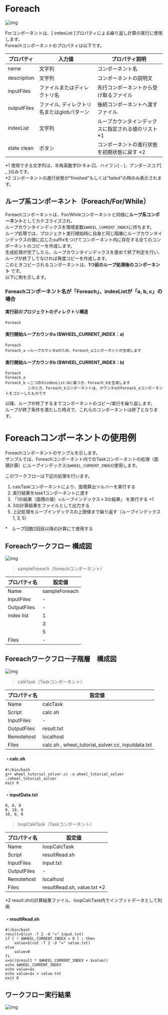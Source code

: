 # Foreach

![img](./img/foreach/foreach.png "foreach")  

Forコンポーネントは、[ indexList ]プロパティによる繰り返し計算の実行に使用します。  
Foreachコンポーネントのプロパティは以下です。

| プロパティ | 入力値 | プロパティ説明 |
|----|----|----|
| name | 文字列 |  コンポーネント名 |
| description | 文字列 | コンポーネントの説明文 |
| inputFiles | ファイルまたはディレクトリ名 | 先行コンポーネントから受け取るファイル |
| outputFiles | ファイル, ディレクトリ名またはglobパターン | 後続コンポーネントへ渡すファイル |
| indexList | 文字列 | ループカウンタインデックスに指定される値のリスト *1|
| state clean | ボタン | コンポーネントの進行状態を初期状態に戻す *2 |

*1 使用できる文字列は、半角英数字[0-9 a-Z]、ハイフン[ - ]、アンダースコア[ _ ]のみです。  
*2 コンポーネントの進行状態が"finished"もしくは"failed"の時のみ表示されます。

## ループ系コンポーネント（Foreach/For/While）

Foreachコンポーネントは、For/Whileコンポーネントと同様に**ループ系コンポーネント**としてカテゴライズされ、  
ループカウンタインデックスを環境変数`$WHEEL_CURRENT_INDEX`に持ちます。  
ループ処理では、プロジェクト実行開始時に自身と同じ階層にループカウンタインデックスの値に応じたsuffixをつけてコンポーネント内に存在する全てのコンポーネントのコピーを作成します。  
生成処理が完了したら、ループカウンタインデックスを進めて終了判定を行い、ループが終了してなければ再度コピーを作成します。  
このときコピーされるコンポーネントは、**1つ前のループ処理後のコンポーネント** です。  
以下に例を示します。

### Foreachコンポーネント名が「Foreach」、indexListが「a, b, c」の場合

#### 実行前のプロジェクトのディレクトリ構造

```
Foreach
```

#### 実行開始ループカウンタa ($WHEEL_CURRENT_INDEX：a)

```
Foreach
Foreach_a ←ループカウンタaのため、Foreach_aコンポーネントが生成します
```

#### 実行開始ループカウンタb ($WHEEL_CURRENT_INDEX：b)

```
Foreach
Foreach_a
Foreach_b ←二つ目のindexList:bに基づき、Foreach_bを生成します  
　　　　　　このとき、Foreach_bコンポーネントは、カウンタaのForeach_aコンポーネントをコピーしたものです
```

以降、ループが終了するまでコンポーネントのコピー/実行を繰り返します。  
ループが終了条件を満たした時点で、これらのコンポーネントは終了となります。  

# Foreachコンポーネントの使用例  

Foreachコンポーネントのサンプルを示します。  
サンプルでは、Foreachコンポーネント内でのTaskコンポーネントの処理（面積計算）にループインデックス(`$WHEEL_CURRENT_INDEX`)使用します。  

このワークフローは下記の処理を行います。

1. calcTaskコンポーネントにより、面積算出ソルバーを実行する
1. 実行結果をtask1コンポーネントに渡す
1. 「1の結果（面積の値）×ループインデックス＋3の結果」 を実行する *1
1. 3の計算結果をファイルとして出力する
1. 上記処理をループインデックスの上限値まで繰り返す（ループインデックス1, 3, 5）

*　ループ回数2回目以降の計算にて使用する

## Foreachワークフロー 構成図

![img](./img/foreach/Foreach_workflow.png "Foreach_workflow")  

> sampleForeach（foreachコンポーネント）

| プロパティ名 | 設定値 |
| ---- | ---- |
| Name | sampleForeach |
| InputFiles | - |
| OutputFiles | - |
| index list | 1 |
|  | 3 |
|  | 5 |
| Files | - |

## Foreachワークフロー子階層　構成図

![img](./img/foreach/Foreach_child_workflow.png "Foreach_child_workflow")

> calkTask（Taskコンポーネント）

| プロパティ名 | 設定値 |
| ---- | ---- |
| Name | calcTask |
| Script | calc.sh |
| InputFiles | - |
| OutputFiles | result.txt |
| Remotehost | localhost |
| Files | calc.sh , wheel_tutorial_solver.cc, inputdata.txt |  

#### ・calc.sh

```
#!/bin/bash
g++ wheel_tutorial_solver.cc -o wheel_tutorial_solver  
./wheel_tutorial_solver
exit 0
```

#### ・inputData.txt

```
0, 0, 0
0, 10, 0
10, 0, 0
```

> loopCalkTask（Taskコンポーネント）

| プロパティ名 | 設定値 |
| ---- | ---- |
| Name | loopCalcTask |
| Script | resultRead.sh |
| InputFiles | input.txt |
| OutputFiles | - |
| Remotehost | localhost |
| Files | resultRead.sh, value.txt *2 |

*2 result.shの計算結果ファイル、loopCalcTask内でインプットデータとして利用  

#### ・resultRead.sh

```
#!/bin/bash
result=$(cut -f 2 -d "=" input.txt)
if [ ! $WHEEL_CURRENT_INDEX = 0 ] ; then
    value=$(cut -f 2 -d "=" value.txt)
else
    value=0
fi
x=$(($result * $WHEEL_CURRENT_INDEX + $value))
echo $WHEEL_CURRENT_INDEX
echo value=$x
echo value=$x > value.txt
exit 0
```

## ワークフロー実行結果

![img](./img/foreach/Foreach_finished.png "Foreach_finished")